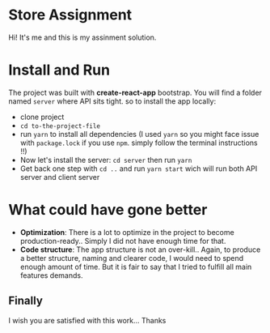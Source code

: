 # Store Assignment

Hi! It's me and this is my assinment solution.


# Install and Run

The project was built with **create-react-app** bootstrap. You will find a folder named `server` where API sits tight. so to install the app locally: 
- clone project
- `cd to-the-project-file`
-  run `yarn` to install all dependencies (I used `yarn` so you might face issue with `package.lock` if you use `npm`. simply follow the terminal instructions !!)
- Now let's install the server: `cd server` then run `yarn`
- Get back one step with `cd ..` and run `yarn start` wich will run both API server and client server

# What could have gone better
- **Optimization**: There is a lot to optimize in the project to become production-ready.. Simply I did not have enough time for that.
-  **Code structure**: The app structure is not an over-kill.. Again, to produce a better structure, naming and clearer code, I would need to spend enough amount of time. But it is fair to say that I tried to fulfill all main features demands.
## Finally
I wish you are satisfied with this work... Thanks  
